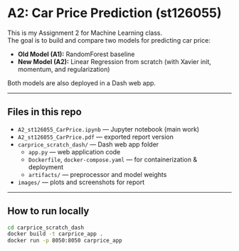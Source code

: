 # A2: Car Price Prediction (st126055)

This is my Assignment 2 for Machine Learning class.  
The goal is to build and compare two models for predicting car price:

- **Old Model (A1):** RandomForest baseline  
- **New Model (A2):** Linear Regression from scratch (with Xavier init, momentum, and regularization)

Both models are also deployed in a Dash web app.

---

## Files in this repo
- `A2_st126055_CarPrice.ipynb` — Jupyter notebook (main work)  
- `A2_st126055_CarPrice.pdf` — exported report version  
- `carprice_scratch_dash/` — Dash web app folder  
  - `app.py` — web application code  
  - `Dockerfile`, `docker-compose.yaml` — for containerization & deployment  
  - `artifacts/` — preprocessor and model weights  
- `images/` — plots and screenshots for report

---

## How to run locally
```bash
cd carprice_scratch_dash
docker build -t carprice_app .
docker run -p 8050:8050 carprice_app

